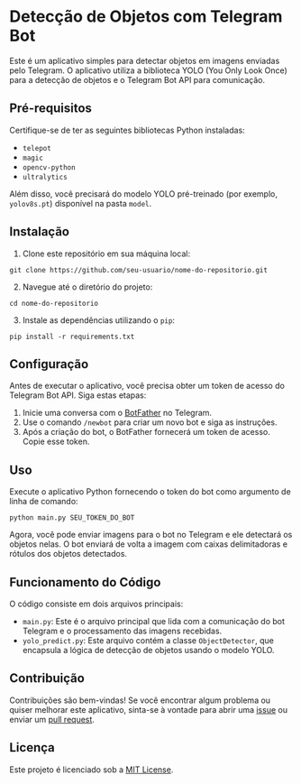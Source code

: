# Detecção de Objetos com Telegram Bot

Este é um aplicativo simples para detectar objetos em imagens enviadas pelo Telegram. O aplicativo utiliza a biblioteca YOLO (You Only Look Once) para a detecção de objetos e o Telegram Bot API para comunicação.

## Pré-requisitos

Certifique-se de ter as seguintes bibliotecas Python instaladas:

- `telepot`
- `magic`
- `opencv-python`
- `ultralytics`

Além disso, você precisará do modelo YOLO pré-treinado (por exemplo, `yolov8s.pt`) disponível na pasta `model`.

## Instalação

1. Clone este repositório em sua máquina local:

```
git clone https://github.com/seu-usuario/nome-do-repositorio.git
```

2. Navegue até o diretório do projeto:

```
cd nome-do-repositorio
```

3. Instale as dependências utilizando o `pip`:

```
pip install -r requirements.txt
```

## Configuração

Antes de executar o aplicativo, você precisa obter um token de acesso do Telegram Bot API. Siga estas etapas:

1. Inicie uma conversa com o [BotFather](https://t.me/botfather) no Telegram.
2. Use o comando `/newbot` para criar um novo bot e siga as instruções.
3. Após a criação do bot, o BotFather fornecerá um token de acesso. Copie esse token.

## Uso

Execute o aplicativo Python fornecendo o token do bot como argumento de linha de comando:

```
python main.py SEU_TOKEN_DO_BOT
```

Agora, você pode enviar imagens para o bot no Telegram e ele detectará os objetos nelas. O bot enviará de volta a imagem com caixas delimitadoras e rótulos dos objetos detectados.

## Funcionamento do Código

O código consiste em dois arquivos principais:

- `main.py`: Este é o arquivo principal que lida com a comunicação do bot Telegram e o processamento das imagens recebidas.
- `yolo_predict.py`: Este arquivo contém a classe `ObjectDetector`, que encapsula a lógica de detecção de objetos usando o modelo YOLO.

## Contribuição

Contribuições são bem-vindas! Se você encontrar algum problema ou quiser melhorar este aplicativo, sinta-se à vontade para abrir uma [issue](https://github.com/seu-usuario/nome-do-repositorio/issues) ou enviar um [pull request](https://github.com/seu-usuario/nome-do-repositorio/pulls).

## Licença

Este projeto é licenciado sob a [MIT License](LICENSE).